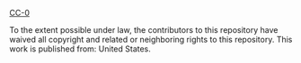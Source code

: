[CC-0](http://creativecommons.org/publicdomain/zero/1.0/)

To the extent possible under law, the contributors to this repository have waived all copyright and related
or neighboring rights to this repository. This work is published from: United States.
